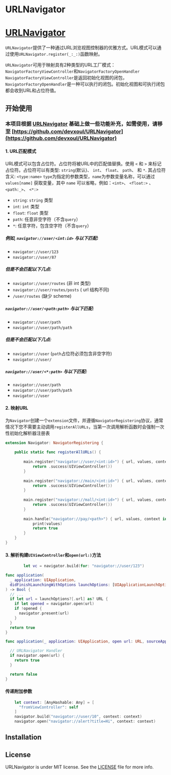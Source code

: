 # URLNavigator

# [URLNavigator](https://github.com/liuzhida33/URLNavigator)

`URLNavigator`提供了一种通过URL浏览视图控制器的优雅方式。URL模式可以通过使用`URLNavigator.register(_:_:)`函数映射。

`URLNavigator`可用于映射具有2种类型的URL工厂模式：`NavigatorFactoryViewController`和`NavigatorFactoryOpenHandler`
`NavigatorFactoryViewController`是返回初始化视图的闭包，`NavigatorFactoryOpenHandler`是一种可以执行的闭包。初始化视图和可执行闭包都会收到URL和占位符值。

## 开始使用

### 本项目根据 [URLNavigator](https://github.com/devxoul/URLNavigator) 基础上做一些功能补充，如需使用，请移至 [https://github.com/devxoul/URLNavigator](https://github.com/devxoul/URLNavigator)

#### 1. URL匹配模式

URL模式可以包含占位符。占位符将被URL中的匹配值替换。使用 `<` 和 `>` 来标记占位符。占位符可以有类型: `string`(默认)、 `int`、 `float`、  `path`、 和 `*`.
其占位符含义: `<type:name>` `type`为指定的参数类型，`name`为参数变量名称，可以通过 `values[name]` 获取变量，其中 `name` 可以省略，例如：`<int>`、 `<float:>` 、 `<path:_>`、 `<*:>`

* `string`: `string` 类型
*  `int`:  `int` 类型
* `float`: `float` 类型
* `path`: 任意非空字符（不含`query`）
* `*`: 任意字符，包含空字符（不含`query`）

##### 例如, `navigator://user/<int:id>` 与以下匹配:

* `navigator://user/123`
* `navigator://user/87`

##### 但是不会匹配以下几点:

* `navigator://user/routes` (非 int 类型)
* `navigator://user/routes/posts` ( url 结构不同)
* `/user/routes` (缺少 scheme)

##### `navigator://user/<path:path>` 与以下匹配:

* `navigator://user/path`
* `navigator://user/path/path`

##### 但是不会匹配以下几点:

* `navigator://user` (`path`占位符必须包含非空字符)
* `navigator://user/`

##### `navigator://user/<*:path>` 与以下匹配:

* `navigator://user/path`
* `navigator://user/path/path`
* `navigator://user`

#### 2. 映射URL

为`Navigator`创建一个`extension`文件，并遵循`NavigatorRegistering`协议，通常情况下您不需要主动调用`registerAllURLs`，当第一次调用解析函数时会强制一次性初始化解析器注册表

```swift
extension Navigator: NavigatorRegistering {
    
    public static func registerAllURLs() {
        
        main.register("navigator://user/<int:id>") { url, values, context in
            return .success(UIViewController())
        }
        
        main.register("navigator://main/<int:id>") { url, values, context in
            return .success(UIViewController())
        }
        
        main.register("navigator://mall/<int:id>") { url, values, context in
            return .success(UIViewController())
        }
        
        main.handle("navigator://pay/<path>") { url, values, context in
            print(values)
            return true
        }
    }
}
```

#### 3. 解析构建`UIViewController`和`open(url:)`方法

```swift
        let vc = navigator.build(for: "navigator://user/123")
```

```swift
func application(
  _ application: UIApplication,
  didFinishLaunchingWithOptions launchOptions: [UIApplicationLaunchOptionsKey: Any]?
) -> Bool {
  // ...
  if let url = launchOptions?[.url] as? URL {
    if let opened = navigator.open(url)
    if !opened {
      navigator.present(url)
    }
  }
  return true
}

```

```swift
func application(_ application: UIApplication, open url: URL, sourceApplication: String?, annotation: Any) -> Bool {

  // URLNavigator Handler
  if navigator.open(url) {
    return true
  }

  return false
}
```

#### 传递附加参数

```swift
    let context: [AnyHashable: Any] = [
      "fromViewController": self
    ]
    navigator.build("navigator://user/10", context: context)
    navigator.open("navigator://alert?title=Hi", context: context)
```


## Installation

## License

URLNavigator is under MIT license. See the [LICENSE](LICENSE) file for more info.
